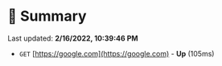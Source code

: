 # 📖 Summary
Last updated: **2/16/2022, 10:39:46 PM**

- `GET` [https://google.com](https://google.com) - **Up** (105ms)
